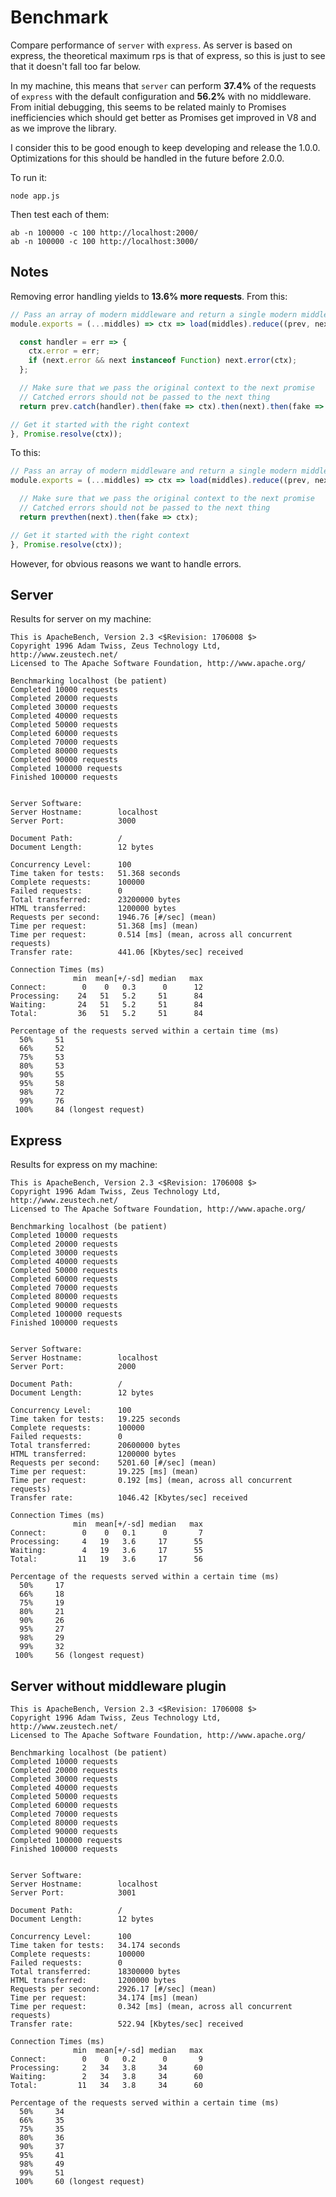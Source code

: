 # Benchmark

Compare performance of `server` with `express`. As server is based on express, the theoretical maximum rps is that of express, so this is just to see that it doesn't fall too far below.

In my machine, this means that `server` can perform **37.4%** of the requests of `express` with the default configuration and **56.2%** with no middleware. From initial debugging, this seems to be related mainly to Promises inefficiencies which should get better as Promises get improved in V8 and as we improve the library.

I consider this to be good enough to keep developing and release the 1.0.0. Optimizations for this should be handled in the future before 2.0.0.

To run it:

```
node app.js
```

Then test each of them:

```
ab -n 100000 -c 100 http://localhost:2000/
ab -n 100000 -c 100 http://localhost:3000/
```


## Notes

Removing error handling yields to **13.6% more requests**. From this:

```js
// Pass an array of modern middleware and return a single modern middleware
module.exports = (...middles) => ctx => load(middles).reduce((prev, next) => {

  const handler = err => {
    ctx.error = err;
    if (next.error && next instanceof Function) next.error(ctx);
  };

  // Make sure that we pass the original context to the next promise
  // Catched errors should not be passed to the next thing
  return prev.catch(handler).then(fake => ctx).then(next).then(fake => ctx);

// Get it started with the right context
}, Promise.resolve(ctx));
```

To this:

```js
// Pass an array of modern middleware and return a single modern middleware
module.exports = (...middles) => ctx => load(middles).reduce((prev, next) => {

  // Make sure that we pass the original context to the next promise
  // Catched errors should not be passed to the next thing
  return prevthen(next).then(fake => ctx);

// Get it started with the right context
}, Promise.resolve(ctx));
```

However, for obvious reasons we want to handle errors.


## Server

Results for server on my machine:

```
This is ApacheBench, Version 2.3 <$Revision: 1706008 $>
Copyright 1996 Adam Twiss, Zeus Technology Ltd, http://www.zeustech.net/
Licensed to The Apache Software Foundation, http://www.apache.org/

Benchmarking localhost (be patient)
Completed 10000 requests
Completed 20000 requests
Completed 30000 requests
Completed 40000 requests
Completed 50000 requests
Completed 60000 requests
Completed 70000 requests
Completed 80000 requests
Completed 90000 requests
Completed 100000 requests
Finished 100000 requests


Server Software:        
Server Hostname:        localhost
Server Port:            3000

Document Path:          /
Document Length:        12 bytes

Concurrency Level:      100
Time taken for tests:   51.368 seconds
Complete requests:      100000
Failed requests:        0
Total transferred:      23200000 bytes
HTML transferred:       1200000 bytes
Requests per second:    1946.76 [#/sec] (mean)
Time per request:       51.368 [ms] (mean)
Time per request:       0.514 [ms] (mean, across all concurrent requests)
Transfer rate:          441.06 [Kbytes/sec] received

Connection Times (ms)
              min  mean[+/-sd] median   max
Connect:        0    0   0.3      0      12
Processing:    24   51   5.2     51      84
Waiting:       24   51   5.2     51      84
Total:         36   51   5.2     51      84

Percentage of the requests served within a certain time (ms)
  50%     51
  66%     52
  75%     53
  80%     53
  90%     55
  95%     58
  98%     72
  99%     76
 100%     84 (longest request)
 ```



## Express

Results for express on my machine:

```
This is ApacheBench, Version 2.3 <$Revision: 1706008 $>
Copyright 1996 Adam Twiss, Zeus Technology Ltd, http://www.zeustech.net/
Licensed to The Apache Software Foundation, http://www.apache.org/

Benchmarking localhost (be patient)
Completed 10000 requests
Completed 20000 requests
Completed 30000 requests
Completed 40000 requests
Completed 50000 requests
Completed 60000 requests
Completed 70000 requests
Completed 80000 requests
Completed 90000 requests
Completed 100000 requests
Finished 100000 requests


Server Software:        
Server Hostname:        localhost
Server Port:            2000

Document Path:          /
Document Length:        12 bytes

Concurrency Level:      100
Time taken for tests:   19.225 seconds
Complete requests:      100000
Failed requests:        0
Total transferred:      20600000 bytes
HTML transferred:       1200000 bytes
Requests per second:    5201.60 [#/sec] (mean)
Time per request:       19.225 [ms] (mean)
Time per request:       0.192 [ms] (mean, across all concurrent requests)
Transfer rate:          1046.42 [Kbytes/sec] received

Connection Times (ms)
              min  mean[+/-sd] median   max
Connect:        0    0   0.1      0       7
Processing:     4   19   3.6     17      55
Waiting:        4   19   3.6     17      55
Total:         11   19   3.6     17      56

Percentage of the requests served within a certain time (ms)
  50%     17
  66%     18
  75%     19
  80%     21
  90%     26
  95%     27
  98%     29
  99%     32
 100%     56 (longest request)
```



## Server without middleware plugin

```
This is ApacheBench, Version 2.3 <$Revision: 1706008 $>
Copyright 1996 Adam Twiss, Zeus Technology Ltd, http://www.zeustech.net/
Licensed to The Apache Software Foundation, http://www.apache.org/

Benchmarking localhost (be patient)
Completed 10000 requests
Completed 20000 requests
Completed 30000 requests
Completed 40000 requests
Completed 50000 requests
Completed 60000 requests
Completed 70000 requests
Completed 80000 requests
Completed 90000 requests
Completed 100000 requests
Finished 100000 requests


Server Software:        
Server Hostname:        localhost
Server Port:            3001

Document Path:          /
Document Length:        12 bytes

Concurrency Level:      100
Time taken for tests:   34.174 seconds
Complete requests:      100000
Failed requests:        0
Total transferred:      18300000 bytes
HTML transferred:       1200000 bytes
Requests per second:    2926.17 [#/sec] (mean)
Time per request:       34.174 [ms] (mean)
Time per request:       0.342 [ms] (mean, across all concurrent requests)
Transfer rate:          522.94 [Kbytes/sec] received

Connection Times (ms)
              min  mean[+/-sd] median   max
Connect:        0    0   0.2      0       9
Processing:     2   34   3.8     34      60
Waiting:        2   34   3.8     34      60
Total:         11   34   3.8     34      60

Percentage of the requests served within a certain time (ms)
  50%     34
  66%     35
  75%     35
  80%     36
  90%     37
  95%     41
  98%     49
  99%     51
 100%     60 (longest request)
```
